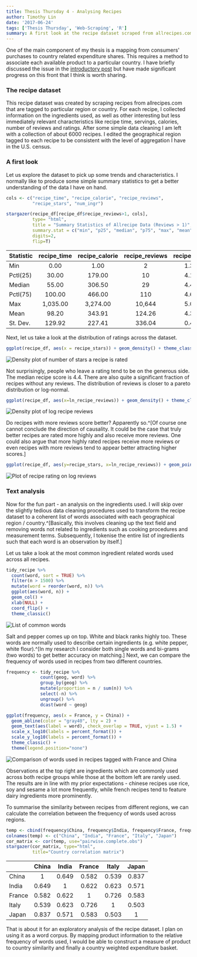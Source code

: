 ```yaml
---
title: Thesis Thursday 4 - Analysing Recipes
author: Timothy Lin
date: '2017-06-24'
tags: ['Thesis Thursday', 'Web-Scraping', 'R']
summary: A first look at the recipe dataset scraped from allrecipes.com
---
```


One of the main component of my thesis is a mapping from consumers' purchases to country related expenditure shares. This requires a method to associate each available product to a particular country. I have briefly discussed the issue in the [introductory post](/blog/thesis-thursday-introduction/) but have made significant progress on this front that I think is worth sharing.

### The recipe dataset

This recipe dataset was created by scraping recipes from allrecipes.com that are tagged to particular region or country. For each recipe, I collected information on the ingredients used, as well as other interesting but less immediately relevant characteristics like recipe time, servings, calories, number of reviews and ratings. After some simple data cleaning I am left with a collection of about 6000 recipes. I edited the geographical region tagged to each recipe to be consistent with the level of aggregation I have in the U.S. census.

### A first look

Let us explore the dataset to pick up some trends and characteristics. I normally like to produce some simple summary statistics to get a better understanding of the data I have on hand.

```r
cols <- c("recipe_time", "recipe_calorie", "recipe_reviews",
          "recipe_stars", "num_ingr")

stargazer(recipe_df[recipe_df$recipe_reviews>1, cols],
          type= "html",
          title = "Summary Statistics of Allrecipe Data (Reviews > 1)",
          summary.stat = c("min", "p25", "median", "p75", "max", "mean", "sd"),
          digits=2,
          flip=T)
```

| Statistic | recipe_time | recipe_calorie | recipe_reviews | recipe_stars | num_ingr |
| --------- | :---------: | :------------: | :------------: | :----------: | :------: |
| Min       |    0.00     |      1.00      |       2        |     1.33     |    2     |
| Pctl(25)  |    30.00    |     179.00     |       10       |     4.15     |    7     |
| Median    |    55.00    |     306.50     |       29       |     4.43     |    10    |
| Pctl(75)  |   100.00    |     466.00     |      110       |     4.60     |    12    |
| Max       |  1,035.00   |    3,274.00    |     10,644     |     5.00     |    30    |
| Mean      |    98.20    |     343.91     |     124.26     |     4.33     |  10.01   |
| St. Dev.  |   129.92    |     227.41     |     336.04     |     0.41     |   4.02   |

Next, let us take a look at the distribution of ratings across the dataset.

```r
ggplot(recipe_df, aes(x = recipe_stars)) + geom_density() + theme_classic()
```

![Density plot of number of stars a recipe is rated](/static/r/stardensity-1.png)

Not surprisingly, people who leave a rating tend to be on the generous side. The median recipe score is 4.4. There are also quite a significant fraction of recipes without any reviews. The distribution of reviews is closer to a pareto distribution or log-normal.

```r
ggplot(recipe_df, aes(x=ln_recipe_reviews)) + geom_density() + theme_classic()
```

![Density plot of log recipe reviews](/static/r/reviewsdensity-1.png)

Do recipes with more reviews score better? Apparently so.^[Of course one cannot conclude the direction of causality. It could be the case that truly better recipes are rated more highly and also receive more reviews. One could also argue that more highly rated recipes receive more reviews or even recipes with more reviews tend to appear better attracting higher scores.]

```r
ggplot(recipe_df, aes(y=recipe_stars, x=ln_recipe_reviews)) + geom_point() + theme_classic()
```

![Plot of recipe rating on log reviews](/static/r/reviewsstar-1.png)

### Text analysis

Now for the fun part - an analysis on the ingredients used. I will skip over the slightly tedious data cleaning procedures used to transform the recipe dataset to a coherent list of words associated with each geographical region / country.^[Basically, this involves cleaning up the text field and removing words not related to ingredients such as cooking procedures and measurement terms. Subsequently, I tokenise the entire list of ingredients such that each word is an observation by itself.]

Let us take a look at the most common ingredient related words used across all recipes.

```r
tidy_recipe %>%
  count(word, sort = TRUE) %>%
  filter(n > 1500) %>%
  mutate(word = reorder(word, n)) %>%
  ggplot(aes(word, n)) +
  geom_col() +
  xlab(NULL) +
  coord_flip() +
  theme_classic()
```

![List of common words](/static/r/commonwords-1.png)

Salt and pepper comes up on top. White and black ranks highly too. These words are normally used to describe certain ingredients (e.g. white pepper, white flour).^[In my research I consider both single words and bi-grams (two words) to get better accuracy on matching.] Next, we can compare the frequency of words used in recipes from two different countries.

```r
frequency <- tidy_recipe %>%
             count(geog, word) %>%
             group_by(geog) %>%
             mutate(proportion = n / sum(n)) %>%
             select(-n) %>%
             ungroup() %>%
             dcast(word ~ geog)

ggplot(frequency, aes(x = France, y = China)) +
  geom_abline(color = "gray40", lty = 2) +
  geom_text(aes(label = word), check_overlap = TRUE, vjust = 1.5) +
  scale_x_log10(labels = percent_format()) +
  scale_y_log10(labels = percent_format()) +
  theme_classic() +
  theme(legend.position="none")
```

![Comparison of words used in recipes tagged with France and China](/static/r/freq-1.png)

Observations at the top right are ingredients which are commonly used across both recipe groups while those at the bottom left are rarely used. The results are in line with my prior expectations - chinese recipes use rice, soy and sesame a lot more frequently, while french recipes tend to feature dairy ingredients more prominently.

To summarise the similarity between recipes from different regions, we can calculate the correlation between the frequency of words used across regions.

```r
temp <- cbind(frequency$China, frequency$India, frequency$France, frequency$Italy, frequency$Japan)
colnames(temp) <- c("China", "India", "France", "Italy", "Japan")
cor_matrix <- cor(temp, use="pairwise.complete.obs")
stargazer(cor_matrix, type="html",
          title="Country correlation matrix")
```

|        | China | India | France | Italy | Japan |
| ------ | :---: | :---: | :----: | :---: | :---: |
| China  |   1   | 0.649 | 0.582  | 0.539 | 0.837 |
| India  | 0.649 |   1   | 0.622  | 0.623 | 0.571 |
| France | 0.582 | 0.622 |   1    | 0.726 | 0.583 |
| Italy  | 0.539 | 0.623 | 0.726  |   1   | 0.503 |
| Japan  | 0.837 | 0.571 | 0.583  | 0.503 |   1   |

That is about it for an exploratory analysis of the recipe dataset. I plan on using it as a word corpus. By mapping product information to the relative frequency of words used, I would be able to construct a measure of product to country similarity and finally a country weighted expenditure basket.
